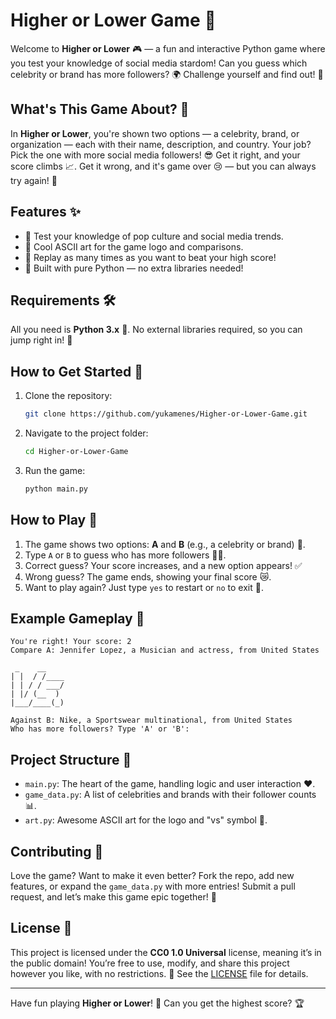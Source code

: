 # Higher or Lower Game 🌟

Welcome to **Higher or Lower** 🎮 — a fun and interactive Python game where you test your knowledge of social media stardom! Can you guess which celebrity or brand has more followers? 🌍 Challenge yourself and find out! 🚀

## What's This Game About? 🤔
In **Higher or Lower**, you're shown two options — a celebrity, brand, or organization — each with their name, description, and country. Your job? Pick the one with more social media followers! 😎 Get it right, and your score climbs 📈. Get it wrong, and it's game over 😢 — but you can always try again! 🔄

## Features ✨
- 🧠 Test your knowledge of pop culture and social media trends.
- 🎨 Cool ASCII art for the game logo and comparisons.
- 🔄 Replay as many times as you want to beat your high score!
- 🐍 Built with pure Python — no extra libraries needed!

## Requirements 🛠️
All you need is **Python 3.x** 🐍. No external libraries required, so you can jump right in! 🎉

## How to Get Started 🚀
1. Clone the repository:
   ```bash
   git clone https://github.com/yukamenes/Higher-or-Lower-Game.git
   ```
2. Navigate to the project folder:
   ```bash
   cd Higher-or-Lower-Game
   ```
3. Run the game:
   ```bash
   python main.py
   ```

## How to Play 🎲
1. The game shows two options: **A** and **B** (e.g., a celebrity or brand) 🌟.
2. Type `A` or `B` to guess who has more followers 🧑‍🎤.
3. Correct guess? Your score increases, and a new option appears! ✅
4. Wrong guess? The game ends, showing your final score 😿.
5. Want to play again? Just type `yes` to restart or `no` to exit 🎯.

## Example Gameplay 👀
```
You're right! Your score: 2
Compare A: Jennifer Lopez, a Musician and actress, from United States

 _    __
| |  / /____
| | / / ___/
| |/ (__  )
|___/____(_)

Against B: Nike, a Sportswear multinational, from United States
Who has more followers? Type 'A' or 'B':
```

## Project Structure 📂
- `main.py`: The heart of the game, handling logic and user interaction ❤️.
- `game_data.py`: A list of celebrities and brands with their follower counts 📊.
- `art.py`: Awesome ASCII art for the logo and "vs" symbol 🎨.

## Contributing 🤝
Love the game? Want to make it even better? Fork the repo, add new features, or expand the `game_data.py` with more entries! Submit a pull request, and let’s make this game epic together! 🌈

## License 📜
This project is licensed under the **CC0 1.0 Universal** license, meaning it’s in the public domain! You’re free to use, modify, and share this project however you like, with no restrictions. 🎉 See the [LICENSE](LICENSE) file for details.

---

Have fun playing **Higher or Lower**! 🎉 Can you get the highest score? 🏆
